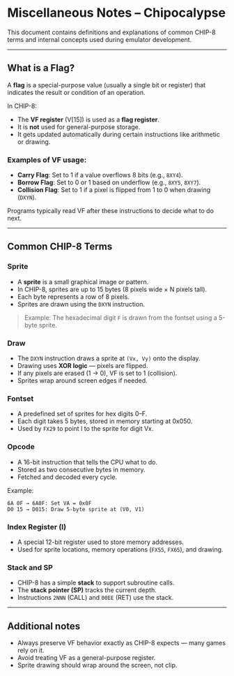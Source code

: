 # Miscellaneous Notes – Chipocalypse

This document contains definitions and explanations of common CHIP-8 terms and internal concepts used during emulator development.

---

## What is a Flag?

A **flag** is a special-purpose value (usually a single bit or register) that indicates the result or condition of an operation.

In CHIP-8:

- The **VF register** (V[15]) is used as a **flag register**.
- It is **not** used for general-purpose storage.
- It gets updated automatically during certain instructions like arithmetic or drawing.

### Examples of VF usage:
- **Carry Flag**: Set to 1 if a value overflows 8 bits (e.g., `8XY4`).
- **Borrow Flag**: Set to 0 or 1 based on underflow (e.g., `8XY5`, `8XY7`).
- **Collision Flag**: Set to 1 if a pixel is flipped from 1 to 0 when drawing (`DXYN`).

Programs typically read VF after these instructions to decide what to do next.

---

## Common CHIP-8 Terms

### Sprite

- A **sprite** is a small graphical image or pattern.
- In CHIP-8, sprites are up to 15 bytes (8 pixels wide × N pixels tall).
- Each byte represents a row of 8 pixels.
- Sprites are drawn using the `DXYN` instruction.

> Example: The hexadecimal digit `F` is drawn from the fontset using a 5-byte sprite.

### Draw

- The `DXYN` instruction draws a sprite at `(Vx, Vy)` onto the display.
- Drawing uses **XOR logic** — pixels are flipped.
- If any pixels are erased (1 → 0), VF is set to 1 (collision).
- Sprites wrap around screen edges if needed.

### Fontset

- A predefined set of sprites for hex digits 0–F.
- Each digit takes 5 bytes, stored in memory starting at 0x050.
- Used by `FX29` to point I to the sprite for digit Vx.

### Opcode

- A 16-bit instruction that tells the CPU what to do.
- Stored as two consecutive bytes in memory.
- Fetched and decoded every cycle.

Example:

```
6A 0F → 6A0F: Set VA = 0x0F
D0 15 → D015: Draw 5-byte sprite at (V0, V1)
```


### Index Register (I)

- A special 12-bit register used to store memory addresses.
- Used for sprite locations, memory operations (`FX55`, `FX65`), and drawing.

### Stack and SP

- CHIP-8 has a simple **stack** to support subroutine calls.
- The **stack pointer (SP)** tracks the current depth.
- Instructions `2NNN` (CALL) and `00EE` (RET) use the stack.

---

## Additional notes

- Always preserve VF behavior exactly as CHIP-8 expects — many games rely on it.
- Avoid treating VF as a general-purpose register.
- Sprite drawing should wrap around the screen, not clip.
